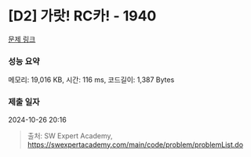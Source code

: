 # [D2] 가랏! RC카! - 1940 

[문제 링크](https://swexpertacademy.com/main/code/problem/problemDetail.do?contestProbId=AV5PjMgaALgDFAUq) 

### 성능 요약

메모리: 19,016 KB, 시간: 116 ms, 코드길이: 1,387 Bytes

### 제출 일자

2024-10-26 20:16



> 출처: SW Expert Academy, https://swexpertacademy.com/main/code/problem/problemList.do